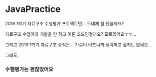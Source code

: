 # JavaPractice

2019 1학기 자료구조 수행평가 프로젝트면... 도대체 뭘 했을까요?

자료구조 수업이라 개발을 안 하고 이론 코드인걸까요? 모르겠어요ㅜㅜ...

그리고 2019 1학기 자료구조 성적은... 가슴이 아프니까 생각하고 싶지도 않네요...

그래도,

### 수행평가는 괜찮았어요
